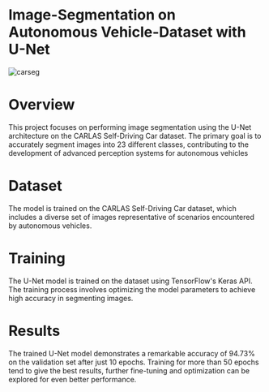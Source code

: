 # Image-Segmentation on Autonomous Vehicle-Dataset with U-Net

![carseg](https://github.com/ashrith1903/Image-Segmentation-on-Autonomous-Vehicle-Dataset-with-U-Net/assets/142915403/c282fcf2-091e-4767-bb93-2997f01c48cd)


# Overview
This project focuses on performing image segmentation using the U-Net architecture on the CARLAS Self-Driving Car dataset. The primary goal is to accurately segment images into 23 different classes, contributing to the development of advanced perception systems for autonomous vehicles
# Dataset
The model is trained on the CARLAS Self-Driving Car dataset, which includes a diverse set of images representative of scenarios encountered by autonomous vehicles.
# Training
The U-Net model is trained on the dataset using TensorFlow's Keras API. The training process involves optimizing the model parameters to achieve high accuracy in segmenting images. 
# Results
The trained U-Net model demonstrates a remarkable accuracy of 94.73% on the validation set after just 10 epochs. Training for more than 50 epochs tend to give the best results, further fine-tuning and optimization can be explored for even better performance.

